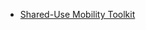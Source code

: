- [Shared-Use Mobility Toolkit](https://sharedusemobilitycenter.org/wp-content/uploads/2016/07/SUMC-Toolkit-Final-Report.pdf)
